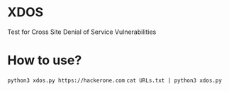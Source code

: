 # XDOS
Test for Cross Site Denial of Service Vulnerabilities

# How to use?

`python3 xdos.py https://hackerone.com`
`cat URLs.txt | python3 xdos.py`